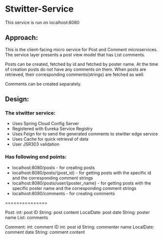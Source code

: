 # Stwitter-Service

This service is run on localhost:8080

## Approach:

This is the client-facing micro service for Post and Comment microservices. The service layer presents a post view model that has 
List<String> comments. 

Posts can be created, fetched by id and fetched by poster name. At the time of creation posts do not have any comments on them.
When posts are retrieved, their corresponding comments(strings) are fetched as well.

Comments can be created separately.

## Design:


### The stwitter service:

 - Uses Spring Cloud Config Server
 - Registered with Eureka Service Registry
 - Uses Feign for to send the generated comments to stwitter edge service
 - Uses Cache for quick retrieval of data
 - User JSR303 validation
  
 ### Has following end points:
 
 * localhost:8080/posts - for creating posts
 * localhost:8080/posts/{post_id} - for getting posts with the specific id and the corresponding comment strings
 * localhost:8080/posts/user/{poster_name} - for getting posts with the specific poster name and the corresponding comment strings
 * localhost:8080/comments - for creating comments 
 
 
 ===============
 
 Post:
int: post ID
String: post content
LocalDate: post date
String: poster name
List<String>: comments

Comment:
int: comment ID
int: post id
String: commenter name
LocalDate: comment date
String: comment content
